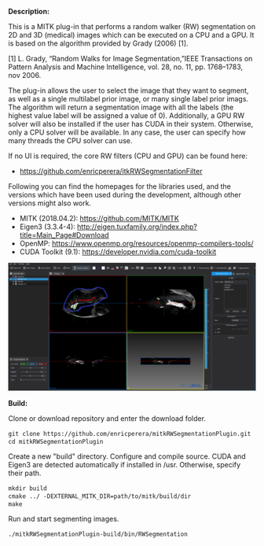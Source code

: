 
**Description:** 

  This is a MITK plug-in that performs a random walker (RW) segmentation on 
  2D and 3D (medical) images which can be executed on a CPU and a GPU.
  It is based on the algorithm provided by Grady (2006) [1]. 

  [1] L. Grady, “Random Walks for Image Segmentation,”IEEE 
      Transactions on Pattern Analysis and Machine Intelligence, 
      vol. 28, no. 11, pp. 1768–1783, nov 2006.

  The plug-in allows the user to select the image that they want to segment,
  as well as a single multilabel prior image, or many single label prior imags.
  The algorithm will return a segmentation image with all the labels (the highest 
  value label will be assigned a value of 0).
  Additionally, a GPU RW solver will also be installed if the user has
  CUDA in their system. Otherwise, only a CPU solver will be available.
  In any case, the user can specify how many threads the CPU solver can 
  use.

  If no UI is required, the core RW filters (CPU and GPU) can be found here:

  - https://github.com/enricperera/itkRWSegmentationFilter

  Following you can find the homepages for the libraries used, and the versions which have been used during the development, although other versions might also work.

  - MITK (2018.04.2): https://github.com/MITK/MITK
  - Eigen3 (3.3.4-4): http://eigen.tuxfamily.org/index.php?title=Main_Page#Download
  - OpenMP: https://www.openmp.org/resources/openmp-compilers-tools/
  - CUDA Toolkit (9.1): https://developer.nvidia.com/cuda-toolkit 


![](./App_screenshot.png)

**Build:**

  Clone or download repository and enter the download folder.

    git clone https://github.com/enricperera/mitkRWSegmentationPlugin.git
    cd mitkRWSegmentationPlugin

  Create a new "build" directory. Configure and compile source. CUDA and Eigen3 are detected automatically if installed in /usr. Otherwise, specify their path.

    mkdir build
    cmake ../ -DEXTERNAL_MITK_DIR=path/to/mitk/build/dir
    make

  Run and start segmenting images.

    ./mitkRWSegmentationPlugin-build/bin/RWSegmentation
